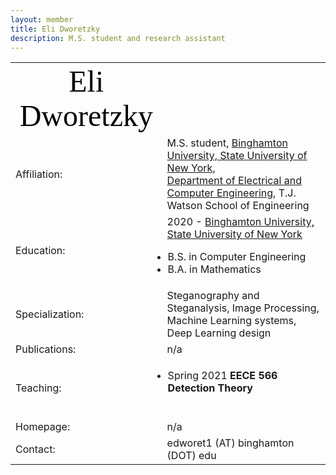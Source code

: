 ```yaml
---
layout: member
title: Eli Dworetzky
description: M.S. student and research assistant
---
```


<table width="100%">
	<tr align="center">
		<!--<td class="foto"><img src="images/Yassine_Yousfi_LRES_cropped.jpg" width="200" alt="Dworetzky"/></td> <!-- insert your picture file name -->
		<td class="name"><font face="ZapfDingbats" color="black" size=18>Eli Dworetzky</font> </td> <!-- I will replace this with your name -->
	</tr>
	<tr class="list">
		<td class="list_left">Affiliation:</td>
		<td class="list_right">
			M.S. student, <a href="http://www.binghamton.edu">Binghamton University, State University of New York</a>, </br><a href="http://ece.binghamton.edu">Department of Electrical and Computer Engineering</a>, T.J. Watson School of Engineering
		</td>
	</tr>
	<tr class="list">
		<td class="list_left">Education:</td>
		<td class="list_right">
			2020 - <a href="http://www.binghamton.edu">Binghamton University, State University of New York</a><br />
			<ul class="top" style="padding-left: 1px;">
			<li>
				B.S. in Computer Engineering
			</li>
			<li>
				B.A. in Mathematics 
			</li>
		</td>
	</tr>
	<tr class="list">
		<td class="list_left">Specialization:</td>
		<td class="list_right">
                    Steganography and Steganalysis, Image Processing, Machine Learning systems, Deep Learning design
		</td>
	</tr>
	<tr class="list">
		<td class="list_left">Publications:</td>
		<td class="list_right">
		n/a
		<!--
		<b>2021</b><br />
		<ul class="top" style="padding-left: 1px;">
		<li>
			<b>How to Pretrain for Steganalysis</b>, J. Butora, Y. Yousfi, J. Fridrich, <i>9th IH&MMSec. Workshop, Brussels, Belgium, June 22-25, 2021.</i>
			<br /><a href="http://www.ws.binghamton.edu/fridrich/Research/IN-pretraining-6.pdf"><img src="images/pdf2.gif" alt="pdf"/>[pdf]</a>
		</li><br />
		<li>
			<b>Improving EfficientNet for JPEG Steganalysis</b>, Y. Yousfi, J. Butora, J. Fridrich, C. F. Tsang, <i>9th IH&MMSec. Workshop, Brussels, Belgium, June 22-25, 2021.</i>
			<br /><a href="http://www.ws.binghamton.edu/fridrich/Research/11_SURGERIES_v8_preprint.pdf"><img src="images/pdf2.gif" alt="pdf"/>[pdf]</a>
		</li><br /></ul>
			<b>2020</b><br />
		<ul class="top" style="padding-left: 1px;">
		<li>
			<b>ImageNet Pre-trained CNN Models for JPEG Steganalysis</b>, Y. Yousfi, J. Butora, J. Fridrich, E. Khvedchenya <i>IEEE WIFS, New York, NY, December 6-11, 2020.</i>
			<br /><a href="http://www.ws.binghamton.edu/fridrich/Research/Alaska-2-Revised.pdf"><img src="images/pdf2.gif" alt="pdf"/>[pdf]</a>
			<br /><font color="red">2nd place at the ALASKA II steganalysis kaggle</font>
		</li><br />
		<li>
			<b>Successive Information Bottleneck and applications in Deep Learning</b>, Y. Yousfi, E. Akyol <i>ASILOMAR Conference on Signals, Systems and Computers 2020.</i>
			<br /><a href="https://yassineyousfi.github.io/assets/pdf/asilomar_20_preprint.pdf"><img src="images/pdf2.gif" alt="pdf"/>[pdf]</a>
		</li><br /> -->
		</ul>
		</td>
	</tr>
	<tr class="list">
		<td class="list_left">Teaching:</td>		
		<td class="list_right">
		<ul class="top" style="padding-left: 1px;">
		<li>
			Spring 2021 <b>EECE 566 Detection Theory</b>
		</li><br />
	<tr class="list">
		<td class="list_left">Homepage:</td>		
		<td class="list_right">n/a</td>
	<tr class="list">	
		<td class="list_left">Contact:</td>
		<td class="list_right">edworet1 (AT) binghamton (DOT) edu</td>
	</tr>

</table>
